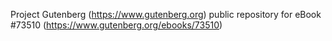 Project Gutenberg (https://www.gutenberg.org) public repository for eBook #73510 (https://www.gutenberg.org/ebooks/73510)
